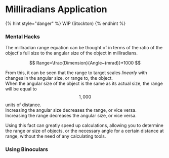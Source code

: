 # Milliradians Application

{% hint style="danger" %}
WIP (Stockton)
{% endhint %}

### Mental Hacks

The milliradian range equation can be thought of in terms of the ratio of the object's full size to the angular size of the object in milliradians.

$$
Range=\frac{Dimension}{Angle~(mrad)}*1000
$$

From this, it can be seen that the range to target scales _linearly_ with changes in the angular size, or range to, the object.\
When the angular size of the object is the same as its actual size, the range will be equal to $$1,000$$ units of distance.\
Increasing the angular size decreases the range, or vice versa.\
Increasing the range decreases the angular size, or vice versa.

Using this fact can greatly speed up calculations, allowing you to determine the range or size of objects, or the necessary angle for a certain distance at range, without the need of any calculating tools.

### Using Binoculars
